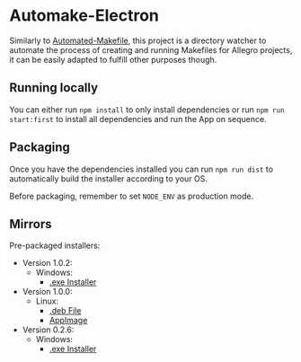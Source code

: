 # Automake-Electron

Similarly to [Automated-Makefile](https://github.com/coutlcdo/Automated-Makefile), this project is a directory watcher to automate the process of creating and running Makefiles for Allegro projects, it can be easily adapted to fulfill other purposes though.

## Running locally

You can either run `npm install` to only install dependencies or run `npm run start:first` to install all dependencies and run the App on sequence.

## Packaging

Once you have the dependencies installed you can run `npm run dist` to automatically build the installer according to your OS.

Before packaging, remember to set `NODE_ENV` as production mode.

## Mirrors

Pre-packaged installers:
- Version 1.0.2:
	- Windows:
		- [.exe Installer](https://www.dropbox.com/s/qnmjq5qybjkv7dk/Automake%20Setup%201.0.2.exe?dl=0)
- Version 1.0.0:
	- Linux:
		- [.deb File](https://www.dropbox.com/s/tf8gst4d5i8mf2j/automated-makefile-electron_1.0.0_amd64.deb?dl=0)
		- [AppImage](https://www.dropbox.com/s/2z2pwbj7pkei6x4/Automake-1.0.0.AppImage?dl=0)
- Version 0.2.6:
	- Windows:
		- [.exe Installer](https://www.dropbox.com/s/5v9du3e1f30myo6/Automake%20Setup%200.2.6.exe?dl=0)
